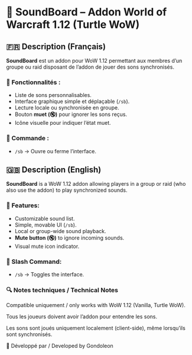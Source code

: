 # 🎵 SoundBoard – Addon World of Warcraft 1.12 (Turtle WoW)

## 🇫🇷 Description (Français)

**SoundBoard** est un addon pour WoW 1.12 permettant aux membres d’un groupe ou raid disposant de l’addon de jouer des sons synchronisés.

### 🔧 Fonctionnalités :

- Liste de sons personnalisables.
- Interface graphique simple et déplaçable (`/sb`).
- Lecture locale ou synchronisée en groupe.
- Bouton **muet (🔇)** pour ignorer les sons reçus.
- Icône visuelle pour indiquer l’état muet.


### 💬 Commande :

- `/sb`     → Ouvre ou ferme l’interface.


## 🇬🇧 Description (English)

**SoundBoard** is a WoW 1.12 addon allowing players in a group or raid (who also use the addon) to play synchronized sounds.

### 🔧 Features:

- Customizable sound list.
- Simple, movable UI (`/sb`).
- Local or group-wide sound playback.
- **Mute button (🔇)** to ignore incoming sounds.
- Visual mute icon indicator.

### 💬 Slash Command:

- `/sb`     → Toggles the interface.

### 🔍 Notes techniques / Technical Notes

Compatible uniquement / only works with WoW 1.12 (Vanilla, Turtle WoW).

Tous les joueurs doivent avoir l’addon pour entendre les sons.

Les sons sont joués uniquement localement (client-side), même lorsqu’ils sont synchronisés.

👤 Développé par / Developed by Gondoleon